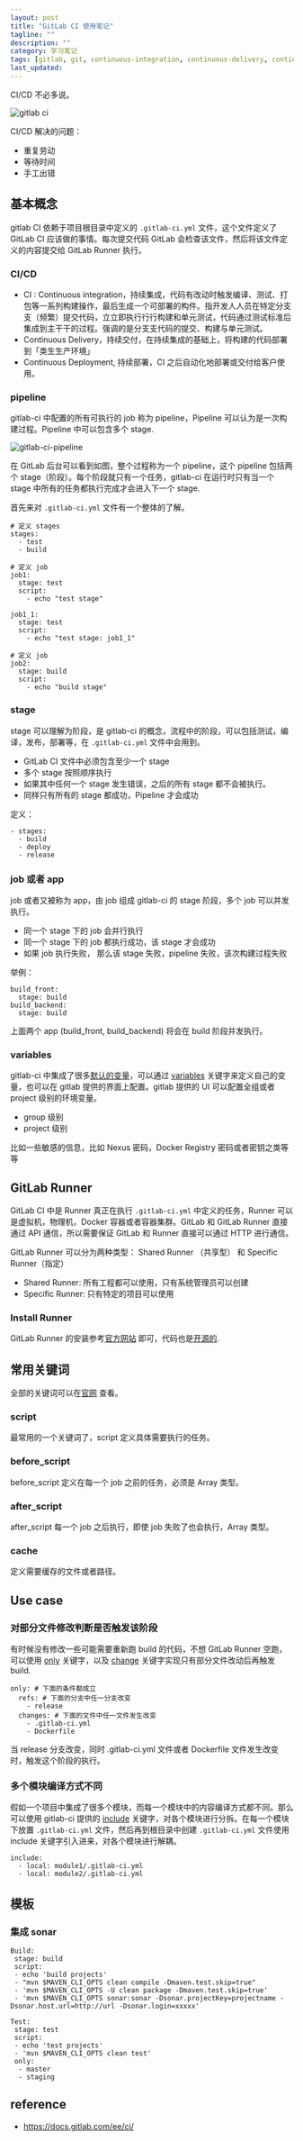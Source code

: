 ```yaml
---
layout: post
title: "GitLab CI 使用笔记"
tagline: ""
description: ""
category: 学习笔记
tags: [gitlab, git, continuous-integration, continuous-delivery, continuous-deployment, programming, ]
last_updated:
---
```


CI/CD 不必多说。

![gitlab ci](/assets/gitlab-ci.png)

CI/CD 解决的问题：

- 重复劳动
- 等待时间
- 手工出错

## 基本概念
gitlab CI 依赖于项目根目录中定义的 `.gitlab-ci.yml` 文件，这个文件定义了 GitLab CI 应该做的事情。每次提交代码 GitLab 会检查该文件，然后将该文件定义的内容提交给 GitLab Runner 执行。

### CI/CD

- CI : Continuous integration，持续集成，代码有改动时触发编译、测试、打包等一系列构建操作，最后生成一个可部署的构件。指开发⼈人员在特定分⽀支（频繁）提交代码，⽴立即执⾏行行构建和单元测试，代码通过测试标准后集成到主⼲干的过程。强调的是分⽀支代码的提交、构建与单元测试。
- Continuous Delivery，持续交付，在持续集成的基础上，将构建的代码部署到「类⽣生产环境」
- Continuous Deployment, 持续部署，CI 之后自动化地部署或交付给客户使用。

### pipeline

gitlab-ci 中配置的所有可执行的 job 称为 pipeline，Pipeline 可以认为是一次构建过程。Pipeline 中可以包含多个 stage.

![gitlab-ci-pipeline](/assets/gitlab-ci-pipeline.png)

在 GitLab 后台可以看到如图，整个过程称为一个 pipeline，这个 pipeline 包括两个 stage（阶段）。每个阶段就只有一个任务，gitlab-ci 在运行时只有当一个 stage 中所有的任务都执行完成才会进入下一个 stage.

首先来对 `.gitlab-ci.yml` 文件有一个整体的了解。

```
# 定义 stages
stages:
  - test
  - build

# 定义 job
job1:
  stage: test
  script:
    - echo "test stage"

job1_1:
  stage: test
  script:
    - echo "test stage: job1_1"

# 定义 job
job2:
  stage: build
  script:
    - echo "build stage"
```

### stage
stage 可以理解为阶段，是 gitlab-ci 的概念，流程中的阶段，可以包括测试，编译，发布，部署等，在 `.gitlab-ci.yml` 文件中会用到。

- GitLab CI 文件中必须包含至少一个 stage
- 多个 stage 按照顺序执行
- 如果其中任何一个 stage 发生错误，之后的所有 stage 都不会被执行。
- 同样只有所有的 stage 都成功，Pipeline 才会成功

定义：

	- stages:
	  - build
	  - deploy
	  - release


### job 或者 app
job 或者又被称为 app，由 job 组成 gitlab-ci 的 stage 阶段，多个 job 可以并发执行。

- 同一个 stage 下的 job 会并行执行
- 同一个 stage 下的 job 都执行成功，该 stage 才会成功
- 如果 job 执行失败， 那么该 stage 失败，pipeline 失败，该次构建过程失败

举例：

	build_front:
	  stage: build
	build_backend:
	  stage: build

上面两个 app (build_front, build_backend) 将会在 build 阶段并发执行。


### variables
gitlab-ci 中集成了很多[默认的变量](https://docs.gitlab.com/ee/ci/variables/predefined_variables.html)，可以通过 [variables](https://docs.gitlab.com/ee/ci/variables/README.html) 关键字来定义自己的变量，也可以在 gitlab 提供的界面上配置。gitlab 提供的 UI 可以配置全组或者 project 级别的环境变量。

- group 级别
- project 级别

比如一些敏感的信息，比如 Nexus 密码，Docker Registry 密码或者密钥之类等等

## GitLab Runner
GitLab CI 中是 Runner 真正在执行 `.gitlab-ci.yml` 中定义的任务，Runner 可以是虚拟机，物理机，Docker 容器或者容器集群。GitLab 和 GitLab Runner 直接通过 API 通信，所以需要保证 GitLab 和 Runner 直接可以通过 HTTP 进行通信。

GitLab Runner 可以分为两种类型： Shared Runner （共享型） 和 Specific Runner（指定）

- Shared Runner: 所有工程都可以使用，只有系统管理员可以创建
- Specific Runner: 只有特定的项目可以使用

### Install Runner
GitLab Runner 的安装参考[官方网站](https://docs.gitlab.com/runner/install/) 即可，代码也是[开源的](https://gitlab.com/gitlab-org/gitlab-runner).

## 常用关键词
全部的关键词可以在[官网](https://docs.gitlab.com/ee/ci/yaml/) 查看。

### script
最常用的一个关键词了，script 定义具体需要执行的任务。

### before_script
before_script 定义在每一个 job 之前的任务，必须是 Array 类型。

### after_script
after_script 每一个 job 之后执行，即使 job 失败了也会执行，Array 类型。

### cache
定义需要缓存的文件或者路径。


## Use case

### 对部分文件修改判断是否触发该阶段
有时候没有修改一些可能需要重新跑 build 的代码，不想 GitLab Runner 空跑，可以使用 [only](https://docs.gitlab.com/ee/ci/yaml/README.html#onlyexcept-basic) 关键字，以及 [change](https://docs.gitlab.com/ee/ci/yaml/README.html#onlychangesexceptchanges) 关键字实现只有部分文件改动后再触发 build.

	only: # 下面的条件都成立
	  refs: # 下面的分支中任一分支改变
	    - release
	  changes: # 下面的文件中任一文件发生改变
	    - .gitlab-ci.yml
	    - Dockerfile

当 release 分支改变，同时 .gitlab-ci.yml 文件或者 Dockerfile 文件发生改变时，触发这个阶段的执行。

### 多个模块编译方式不同
假如一个项目中集成了很多个模块，而每一个模块中的内容编译方式都不同。那么可以使用 gitlab-ci 提供的 [include](https://docs.gitlab.com/ee/ci/yaml/README.html#include) 关键字，对各个模块进行分拆。在每一个模块下放置 `.gitlab-ci.yml` 文件，然后再到根目录中创建 `.gitlab-ci.yml` 文件使用 include 关键字引入进来，对各个模块进行解耦。

	include:
	  - local: module1/.gitlab-ci.yml
	  - local: module2/.gitlab-ci.yml


## 模板

### 集成 sonar

	Build:
	 stage: build
	 script:
	 - echo 'build projects'
	 - "mvn $MAVEN_CLI_OPTS clean compile -Dmaven.test.skip=true"
	 - 'mvn $MAVEN_CLI_OPTS -U clean package -Dmaven.test.skip=true'
	 - 'mvn $MAVEN_CLI_OPTS sonar:sonar -Dsonar.projectKey=projectname -Dsonar.host.url=http://url -Dsonar.login=xxxxx'

	Test:
	 stage: test
	 script:
	 - echo 'test projects'
	 - 'mvn $MAVEN_CLI_OPTS clean test'
	 only:
	  - master
	  - staging

## reference

- <https://docs.gitlab.com/ee/ci/>
